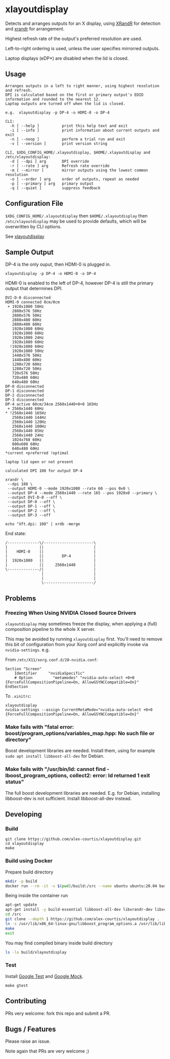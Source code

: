 # xlayoutdisplay

Detects and arranges outputs for an X display, using [XRandR](https://www.x.org/wiki/Projects/XRandR/) for detection and [xrandr](https://wiki.archlinux.org/index.php/xrandr) for arrangement.

Highest refresh rate of the output's preferred resolution are used.

Left-to-right ordering is used, unless the user specifies mirrorred outputs.

Laptop displays (eDP*) are disabled when the lid is closed.

## Usage

```
Arranges outputs in a left to right manner, using highest resolution and refresh.
DPI is calculated based on the first or primary output's EDID information and rounded to the nearest 12.
Laptop outputs are turned off when the lid is closed.

e.g.  xlayoutdisplay -p DP-4 -o HDMI-0 -o DP-4

CLI:
  -h [ --help ]          print this help text and exit
  -i [ --info ]          print information about current outputs and exit
  -n [ --noop ]          perform a trial run and exit
  -v [ --version ]       print version string

CLI, $XDG_CONFIG_HOME/.xlayoutdisplay, $HOME/.xlayoutdisplay and /etc/xlayoutdisplay:
  -d [ --dpi ] arg       DPI override
  -r [ --rate ] arg      Refresh rate override
  -m [ --mirror ]        mirror outputs using the lowest common resolution
  -o [ --order ] arg     order of outputs, repeat as needed
  -p [ --primary ] arg   primary output
  -q [ --quiet ]         suppress feedback
```

## Configuration File

`$XDG_CONFIG_HOME/.xlayoutdisplay` then `$HOME/.xlayoutdisplay` then `/etc/xlayoutdisplay` may be used to provide defaults, which will be overwritten by CLI options.

See [xlayoutdisplay](.xlayoutdisplay)

## Sample Output

DP-4 is the only ouput, then HDMI-0 is plugged in.

`xlayoutdisplay -p DP-4 -o HDMI-0 -o DP-4`

HDMI-0 is enabled to the left of DP-4, however DP-4 is still the primary output that determines DPI.

```
DVI-D-0 disconnected
HDMI-0 connected 0cm/0cm
 + 1920x1080 50Hz
   2880x576 50Hz
   2880x576 50Hz
   2880x480 60Hz
   2880x480 60Hz
   1920x1080 60Hz
   1920x1080 60Hz
   1920x1080 24Hz
   1920x1080 60Hz
  !1920x1080 60Hz
   1920x1080 50Hz
   1440x576 50Hz
   1440x480 60Hz
   1280x720 60Hz
   1280x720 50Hz
   720x576 50Hz
   720x480 60Hz
   640x480 60Hz
DP-0 disconnected
DP-1 disconnected
DP-2 disconnected
DP-3 disconnected
DP-4 active 60cm/34cm 2560x1440+0+0 165Hz
 + 2560x1440 60Hz
* !2560x1440 165Hz
   2560x1440 144Hz
   2560x1440 120Hz
   2560x1440 100Hz
   2560x1440 85Hz
   2560x1440 24Hz
   1024x768 60Hz
   800x600 60Hz
   640x480 60Hz
*current +preferred !optimal

laptop lid open or not present

calculated DPI 108 for output DP-4

xrandr \
 --dpi 108 \
 --output HDMI-0 --mode 1920x1080 --rate 60 --pos 0x0 \
 --output DP-4 --mode 2560x1440 --rate 165 --pos 1920x0 --primary \
 --output DVI-D-0 --off \
 --output DP-0 --off \
 --output DP-1 --off \
 --output DP-2 --off \
 --output DP-3 --off
 
echo "Xft.dpi: 108" | xrdb -merge
```

End state:
```
/--------------\/----------------------\
|              ||                      |
|    HDMI-0    ||                      |
|              ||        DP-4          |
|  1920x1080   ||                      |
|              ||     2560x1440        |
\--------------/|                      |
                |                      |
                |                      |
                \----------------------/
```

## Problems

### Freezing When Using NVIDIA Closed Source Drivers

`xlayoutdisplay` may sometimes freeze the display, when applying a (full) composition pipeline to the whole X server.

This may be avoided by running `xlayoutdisplay` first. You'll need to remove this bit of configuration from your Xorg conf and explicitly invoke via `nvidia-settings`. e.g.

From `/etc/X11/xorg.conf.d/20-nvidia.conf`:
```
Section "Screen"
    Identifier     "nvidiaSpecific"
    # Option         "metamodes" "nvidia-auto-select +0+0 {ForceFullCompositionPipeline=On, AllowGSYNCCompatible=On}"
EndSection
```

To `.xinitrc`:
```
xlayoutdisplay
nvidia-settings --assign CurrentMetaMode="nvidia-auto-select +0+0 {ForceFullCompositionPipeline=On, AllowGSYNCCompatible=On}"
```

### Make fails with "fatal error: boost/program_options/variables_map.hpp: No such file or directory"

Boost development libraries are needed. Install them, using for example `sudo apt install libboost-all-dev` for Debian.

### Make fails with "/usr/bin/ld: cannot find -lboost_program_options, collect2: error: ld returned 1 exit status"

The full boost development libraries are needed. E.g. for Debian, installing libboost-dev is not sufficient. Install libboost-all-dev instead.

## Developing

### Build

```
git clone https://github.com/alex-courtis/xlayoutdisplay.git
cd xlayoutdisplay
make
```

### Build using Docker

Prepare build directory

```bash
mkdir -p build
docker run --rm -it -v $(pwd)/build:/src --name ubuntu ubuntu:20.04 bash
```

Being inside the container run

```bash
apt-get update
apt-get install -y build-essential libboost-all-dev libxrandr-dev libxcursor-dev git-core
cd /src
git clone --depth 1 https://github.com/alex-courtis/xlayoutdisplay .
ln -s /usr/lib/x86_64-linux-gnu/libboost_program_options.a /usr/lib/libboost_program_options.a
make
exit
```

You may find compiled binary inside build directory

```bash
ls -la build/xlayoutdisplay
```

### Test

Install [Google Test](https://github.com/google/googletest) and [Google Mock](https://github.com/google/googlemock).

```
make gtest
```

## Contributing

PRs very welcome: fork this repo and submit a PR.

## Bugs / Features

Please raise an issue.

Note again that PRs are very welcome ;)
